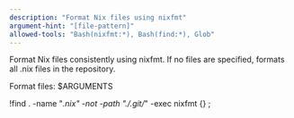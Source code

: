 ```yaml
---
description: "Format Nix files using nixfmt"
argument-hint: "[file-pattern]"
allowed-tools: "Bash(nixfmt:*), Bash(find:*), Glob"
---
```

Format Nix files consistently using nixfmt. If no files are specified, formats all .nix files in the repository.

Format files: $ARGUMENTS

!find . -name "*.nix" -not -path "./.git/*" -exec nixfmt {} \;